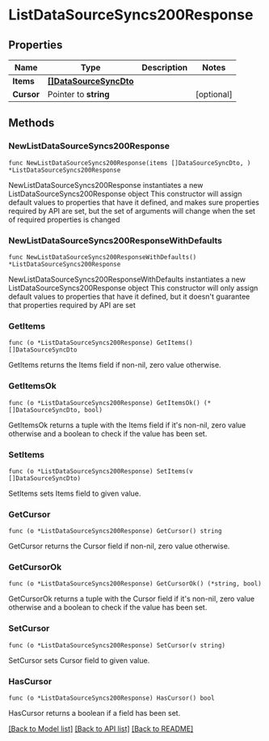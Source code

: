 # ListDataSourceSyncs200Response

## Properties

Name | Type | Description | Notes
------------ | ------------- | ------------- | -------------
**Items** | [**[]DataSourceSyncDto**](DataSourceSyncDto.md) |  | 
**Cursor** | Pointer to **string** |  | [optional] 

## Methods

### NewListDataSourceSyncs200Response

`func NewListDataSourceSyncs200Response(items []DataSourceSyncDto, ) *ListDataSourceSyncs200Response`

NewListDataSourceSyncs200Response instantiates a new ListDataSourceSyncs200Response object
This constructor will assign default values to properties that have it defined,
and makes sure properties required by API are set, but the set of arguments
will change when the set of required properties is changed

### NewListDataSourceSyncs200ResponseWithDefaults

`func NewListDataSourceSyncs200ResponseWithDefaults() *ListDataSourceSyncs200Response`

NewListDataSourceSyncs200ResponseWithDefaults instantiates a new ListDataSourceSyncs200Response object
This constructor will only assign default values to properties that have it defined,
but it doesn't guarantee that properties required by API are set

### GetItems

`func (o *ListDataSourceSyncs200Response) GetItems() []DataSourceSyncDto`

GetItems returns the Items field if non-nil, zero value otherwise.

### GetItemsOk

`func (o *ListDataSourceSyncs200Response) GetItemsOk() (*[]DataSourceSyncDto, bool)`

GetItemsOk returns a tuple with the Items field if it's non-nil, zero value otherwise
and a boolean to check if the value has been set.

### SetItems

`func (o *ListDataSourceSyncs200Response) SetItems(v []DataSourceSyncDto)`

SetItems sets Items field to given value.


### GetCursor

`func (o *ListDataSourceSyncs200Response) GetCursor() string`

GetCursor returns the Cursor field if non-nil, zero value otherwise.

### GetCursorOk

`func (o *ListDataSourceSyncs200Response) GetCursorOk() (*string, bool)`

GetCursorOk returns a tuple with the Cursor field if it's non-nil, zero value otherwise
and a boolean to check if the value has been set.

### SetCursor

`func (o *ListDataSourceSyncs200Response) SetCursor(v string)`

SetCursor sets Cursor field to given value.

### HasCursor

`func (o *ListDataSourceSyncs200Response) HasCursor() bool`

HasCursor returns a boolean if a field has been set.


[[Back to Model list]](../README.md#documentation-for-models) [[Back to API list]](../README.md#documentation-for-api-endpoints) [[Back to README]](../README.md)



